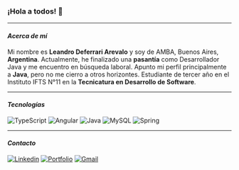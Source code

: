 ### ¡Hola a todos! 👋

------------

#### *Acerca de mí*

Mi nombre es **Leandro Deferrari Arevalo** y soy de AMBA, Buenos Aires, **Argentina**. Actualmente, he finalizado una **pasantía** como Desarrollador Java y me encuentro en búsqueda laboral. Apunto mi perfil principalmente a **Java**, pero no me cierro a otros horizontes. Estudiante de tercer año en el Instituto IFTS N°11 en la **Tecnicatura en Desarrollo de Software**.

------------

#### *Tecnologías*

![TypeScript](https://img.shields.io/badge/-TypeScript-3178C6?style=flat&logo=typescript&logoColor=white)
![Angular](https://img.shields.io/badge/-Angular-DD0031?style=flat&logo=angular&logoColor=white)
![Java](https://img.shields.io/badge/-Java-007396?style=flat&logo=java&logoColor=white)
![MySQL](https://img.shields.io/badge/-MySQL-4479A1?style=flat&logo=mysql&logoColor=white)
![Spring](https://img.shields.io/badge/-Spring-6DB33F?style=flat&logo=spring&logoColor=white)

------------

#### *Contacto*

[![Linkedin](https://img.shields.io/badge/-LinkedIn-blue?style=flat&logo=Linkedin&logoColor=white)](https://linkedin.com/in/leandrodeferrari)
[![Portfolio](https://img.shields.io/badge/-Portfolio-purple?style=flat&logo=googlechrome&logoColor=white)](https://leandro-deferrari-arevalo.web.app)
[![Gmail](https://img.shields.io/badge/-Gmail-D14836?style=flat&logo=gmail&logoColor=white)](mailto:deferrari.leandro@gmail.com)

